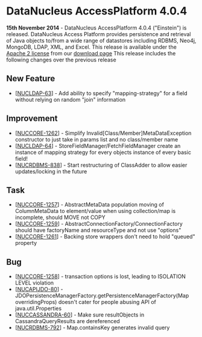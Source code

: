 <head><title>AccessPlatform 4.0.4</title></head>

# DataNucleus AccessPlatform 4.0.4

<div id="dzone_vote_widget" style="float: left; margin-right: 8px;">
    <script type="text/javascript">var dzone_title = 'DataNucleus AccessPlatform 4.0.4 Released';</script>
    <script type="text/javascript">var dzone_url = 'http://www.datanucleus.org/documentation/news/access_platform_4_0_4.html';</script>
    <script type="text/javascript" language="javascript" src="http://widgets.dzone.com/widgets/zoneit.js"></script>
</div>

__15th November 2014__ - DataNucleus AccessPlatform 4.0.4 ("Einstein") is released.
DataNucleus Access Platform provides persistence and retrieval of Java objects to/from a wide range of datastores including RDBMS, Neo4j, MongoDB, LDAP, XML, and Excel.
This release is available under the [Apache 2 license](http://www.datanucleus.org/documentation/license.html) from our [download page](http://www.datanucleus.org/download.html) 
This release includes the following changes over the previous release


## New Feature

<ul>
<li>[<a href='http://issues.datanucleus.org/browse/NUCLDAP-63'>NUCLDAP-63</a>] -         Add ability to specify &quot;mapping-strategy&quot; for a field without relying on random &quot;join&quot; information
</li>
</ul>


## Improvement

<ul>
<li>[<a href='http://issues.datanucleus.org/browse/NUCCORE-1262'>NUCCORE-1262</a>] -         Simplify Invalid[Class/Member]MetaDataException constructor to just take in params list and no class/member name
</li>
<li>[<a href='http://issues.datanucleus.org/browse/NUCLDAP-64'>NUCLDAP-64</a>] -         StoreFieldManager/FetchFieldManager create an instance of mapping strategy for every objects instance of every basic field!
</li>
<li>[<a href='http://issues.datanucleus.org/browse/NUCRDBMS-838'>NUCRDBMS-838</a>] -         Start restructuring of ClassAdder to allow easier updates/locking in the future
</li>
</ul>


## Task

<ul>
<li>[<a href='http://issues.datanucleus.org/browse/NUCCORE-1257'>NUCCORE-1257</a>] -         AbstractMetaData population moving of ColumnMetaData to element/value when using collection/map is incomplete, should MOVE not COPY
</li>
<li>[<a href='http://issues.datanucleus.org/browse/NUCCORE-1259'>NUCCORE-1259</a>] -         AbstractConnectionFactory/ConnectionFactory should have factoryName and resourceType and not use &quot;options&quot;
</li>
<li>[<a href='http://issues.datanucleus.org/browse/NUCCORE-1261'>NUCCORE-1261</a>] -         Backing store wrappers don't need to hold &quot;queued&quot; property
</li>
</ul>


## Bug

<ul>
<li>[<a href='http://issues.datanucleus.org/browse/NUCCORE-1258'>NUCCORE-1258</a>] -         transaction options is lost, leading to ISOLATION LEVEL violation
</li>
<li>[<a href='http://issues.datanucleus.org/browse/NUCAPIJDO-80'>NUCAPIJDO-80</a>] -         JDOPersistenceManagerFactory.getPersistenceManagerFactory(Map overridingProps) doesn't cater for people abusing API of java.util.Properties
</li>
<li>[<a href='http://issues.datanucleus.org/browse/NUCCASSANDRA-60'>NUCCASSANDRA-60</a>] -         Make sure resultObjects in CassandraQueryResults are dereferenced
</li>
<li>[<a href='http://issues.datanucleus.org/browse/NUCRDBMS-792'>NUCRDBMS-792</a>] -         Map.containsKey generates invalid query
</li>
</ul>

